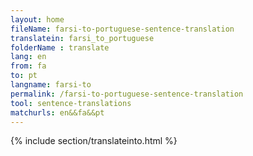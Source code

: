 ```yaml
---
layout: home
fileName: farsi-to-portuguese-sentence-translation
translatein: farsi_to_portuguese
folderName : translate
lang: en
from: fa
to: pt
langname: farsi-to
permalink: /farsi-to-portuguese-sentence-translation
tool: sentence-translations
matchurls: en&&fa&&pt
---
```

{% include section/translateinto.html %}
